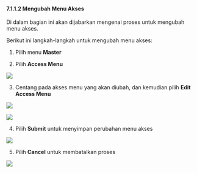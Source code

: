 #### **7.1.1.2 Mengubah Menu Akses**

Di dalam bagian ini akan dijabarkan mengenai proses untuk mengubah menu akses. 

Berikut ini langkah-langkah untuk mengubah menu akses:

1. Pilih menu **Master**

2. Pilih **Access Menu**

![](media/d18d505b3f1a4c1b05882f00e7d25132.png)

3. Centang pada akses menu yang akan diubah, dan kemudian pilih **Edit Access Menu**

![](media/2545d1ae5a4c4faea4dd5db196db2364.png)

![](media/4701e675328842cdbac9d040b8c2bd0c.jpg)

4. Pilih **Submit** untuk menyimpan perubahan menu akses

![](media/641467b671932ba6899f0798dcde5bfb.jpg)

5. Pilih **Cancel** untuk membatalkan proses

![](media/641467b671932ba6899f0798dcde5bfb.jpg)